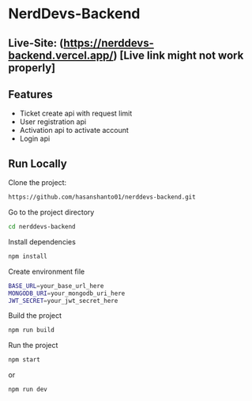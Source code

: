# NerdDevs-Backend

## Live-Site: (https://nerddevs-backend.vercel.app/) [Live link might not work properly]

## Features

- Ticket create api with request limit
- User registration api
- Activation api to activate account
- Login api

## Run Locally

Clone the project:

```bash
https://github.com/hasanshanto01/nerddevs-backend.git
```

Go to the project directory

```bash
cd nerddevs-backend
```

Install dependencies

```bash
npm install
```

Create environment file

```bash
BASE_URL=your_base_url_here
MONGODB_URI=your_mongodb_uri_here
JWT_SECRET=your_jwt_secret_here
```

Build the project

```bash
npm run build
```

Run the project

```bash
npm start
```

or

```bash
npm run dev
```

